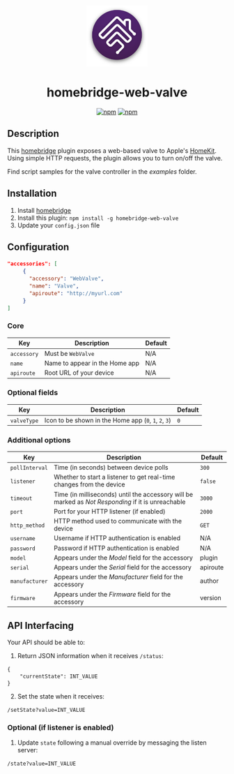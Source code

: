 <p align="center">
  <a href="https://github.com/homebridge/homebridge"><img src="https://raw.githubusercontent.com/homebridge/branding/master/logos/homebridge-color-round-stylized.png" height="140"></a>
</p>

<span align="center">

# homebridge-web-valve

[![npm](https://img.shields.io/npm/v/homebridge-web-valve.svg)](https://www.npmjs.com/package/homebridge-web-valve) [![npm](https://img.shields.io/npm/dt/homebridge-web-valve.svg)](https://www.npmjs.com/package/homebridge-web-valve)

</span>

## Description

This [homebridge](https://github.com/homebridge/homebridge) plugin exposes a web-based valve to Apple's [HomeKit](http://www.apple.com/ios/home/). Using simple HTTP requests, the plugin allows you to turn on/off the valve.

Find script samples for the valve controller in the _examples_ folder.

## Installation

1. Install [homebridge](https://github.com/homebridge/homebridge#installation)
2. Install this plugin: `npm install -g homebridge-web-valve`
3. Update your `config.json` file

## Configuration

```json
"accessories": [
     {
       "accessory": "WebValve",
       "name": "Valve",
       "apiroute": "http://myurl.com"
     }
]
```

### Core
| Key | Description | Default |
| --- | --- | --- |
| `accessory` | Must be `WebValve` | N/A |
| `name` | Name to appear in the Home app | N/A |
| `apiroute` | Root URL of your device | N/A |

### Optional fields
| Key | Description | Default |
| --- | --- | --- |
| `valveType` | Icon to be shown in the Home app (`0`, `1`, `2`, `3`) | `0` |

### Additional options
| Key | Description | Default |
| --- | --- | --- |
| `pollInterval` | Time (in seconds) between device polls | `300` |
| `listener` | Whether to start a listener to get real-time changes from the device | `false` |
| `timeout` | Time (in milliseconds) until the accessory will be marked as _Not Responding_ if it is unreachable | `3000` |
| `port` | Port for your HTTP listener (if enabled) | `2000` |
| `http_method` | HTTP method used to communicate with the device | `GET` |
| `username` | Username if HTTP authentication is enabled | N/A |
| `password` | Password if HTTP authentication is enabled | N/A |
| `model` | Appears under the _Model_ field for the accessory | plugin |
| `serial` | Appears under the _Serial_ field for the accessory | apiroute |
| `manufacturer` | Appears under the _Manufacturer_ field for the accessory | author |
| `firmware` | Appears under the _Firmware_ field for the accessory | version |

## API Interfacing

Your API should be able to:

1. Return JSON information when it receives `/status`:
```
{
    "currentState": INT_VALUE
}
```

2. Set the state when it receives:
```
/setState?value=INT_VALUE
```

### Optional (if listener is enabled)

1. Update `state` following a manual override by messaging the listen server:
```
/state?value=INT_VALUE
```
